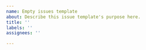 ```yaml
---
name: Empty issues template
about: Describe this issue template's purpose here.
title: ''
labels: ''
assignees: ''

---
```



